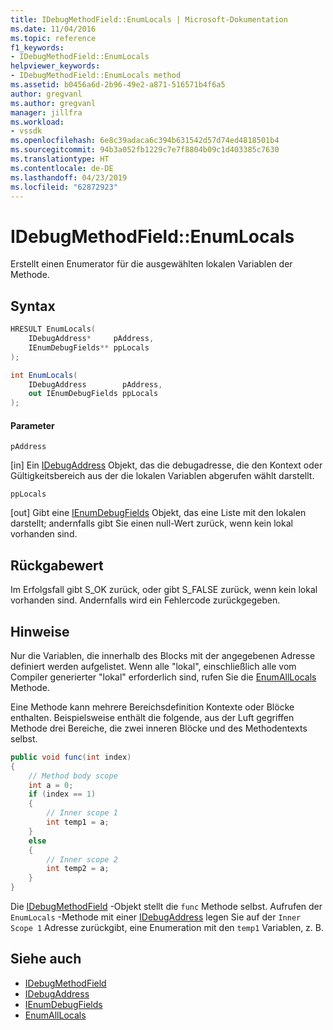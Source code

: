 ```yaml
---
title: IDebugMethodField::EnumLocals | Microsoft-Dokumentation
ms.date: 11/04/2016
ms.topic: reference
f1_keywords:
- IDebugMethodField::EnumLocals
helpviewer_keywords:
- IDebugMethodField::EnumLocals method
ms.assetid: b0456a6d-2b96-49e2-a871-516571b4f6a5
author: gregvanl
ms.author: gregvanl
manager: jillfra
ms.workload:
- vssdk
ms.openlocfilehash: 6e8c39adaca6c394b631542d57d74ed4818501b4
ms.sourcegitcommit: 94b3a052fb1229c7e7f8804b09c1d403385c7630
ms.translationtype: HT
ms.contentlocale: de-DE
ms.lasthandoff: 04/23/2019
ms.locfileid: "62872923"
---
```

# <a name="idebugmethodfieldenumlocals"></a>IDebugMethodField::EnumLocals
Erstellt einen Enumerator für die ausgewählten lokalen Variablen der Methode.

## <a name="syntax"></a>Syntax

```cpp
HRESULT EnumLocals(
    IDebugAddress*     pAddress,
    IEnumDebugFields** ppLocals
);
```

```csharp
int EnumLocals(
    IDebugAddress        pAddress,
    out IEnumDebugFields ppLocals
);
```

#### <a name="parameters"></a>Parameter
`pAddress`

 [in] Ein [IDebugAddress](../../../extensibility/debugger/reference/idebugaddress.md) Objekt, das die debugadresse, die den Kontext oder Gültigkeitsbereich aus der die lokalen Variablen abgerufen wählt darstellt.

`ppLocals`

 [out] Gibt eine [IEnumDebugFields](../../../extensibility/debugger/reference/ienumdebugfields.md) Objekt, das eine Liste mit den lokalen darstellt; andernfalls gibt Sie einen null-Wert zurück, wenn kein lokal vorhanden sind.

## <a name="return-value"></a>Rückgabewert
Im Erfolgsfall gibt S_OK zurück, oder gibt S_FALSE zurück, wenn kein lokal vorhanden sind. Andernfalls wird ein Fehlercode zurückgegeben.

## <a name="remarks"></a>Hinweise
Nur die Variablen, die innerhalb des Blocks mit der angegebenen Adresse definiert werden aufgelistet. Wenn alle "lokal", einschließlich alle vom Compiler generierter "lokal" erforderlich sind, rufen Sie die [EnumAllLocals](../../../extensibility/debugger/reference/idebugmethodfield-enumalllocals.md) Methode.

Eine Methode kann mehrere Bereichsdefinition Kontexte oder Blöcke enthalten. Beispielsweise enthält die folgende, aus der Luft gegriffen Methode drei Bereiche, die zwei inneren Blöcke und des Methodentexts selbst.

```csharp
public void func(int index)
{
    // Method body scope
    int a = 0;
    if (index == 1)
    {
        // Inner scope 1
        int temp1 = a;
    }
    else
    {
        // Inner scope 2
        int temp2 = a;
    }
}
```

Die [IDebugMethodField](../../../extensibility/debugger/reference/idebugmethodfield.md) -Objekt stellt die `func` Methode selbst. Aufrufen der `EnumLocals` -Methode mit einer [IDebugAddress](../../../extensibility/debugger/reference/idebugaddress.md) legen Sie auf der `Inner Scope 1` Adresse zurückgibt, eine Enumeration mit den `temp1` Variablen, z. B.

## <a name="see-also"></a>Siehe auch
- [IDebugMethodField](../../../extensibility/debugger/reference/idebugmethodfield.md)
- [IDebugAddress](../../../extensibility/debugger/reference/idebugaddress.md)
- [IEnumDebugFields](../../../extensibility/debugger/reference/ienumdebugfields.md)
- [EnumAllLocals](../../../extensibility/debugger/reference/idebugmethodfield-enumalllocals.md)
